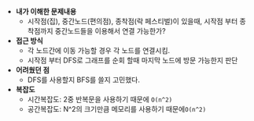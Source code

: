 - **내가 이해한 문제내용**
  - 시작점(집), 중간노드(편의점), 종착점(락 페스티벌)이 있을때,
    시작점 부터 종착점까지 중간노드들을 이용해서 연결 가능한가?
- **접근 방식**
  - 각 노드간에 이동 가능할 경우 각 노드를 연결시킴.
  - 시작점 부터 DFS로 그래프를 순회 할때 마지막 노드에 방문 가능한지 판단
- **어려웠던 점**
  - DFS를 사용할지 BFS를 쓸지 고민했다.
- **복잡도**
  - 시간복잡도: 2중 반복문을 사용하기 때문에 `O(n^2)`
  - 공간복잡도: N^2의 크기만큼 메모리를 사용하기 때문에`O(n^2)`
